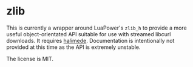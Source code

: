 # zlib

This is currently a wrapper around LuaPower's `zlib_h` to provide a more useful object-orientated API suitable for use with streamed libcurl downloads. It requires [halimede](https://github.com/pallene/halimede). Documentation is intentionally not provided at this time as the API is extremely unstable.

The license is MIT.
